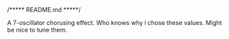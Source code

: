 /***** README.md *****/

A 7-oscillator chorusing effect.
Who knows why i chose these values.
Might be nice to tune them.
